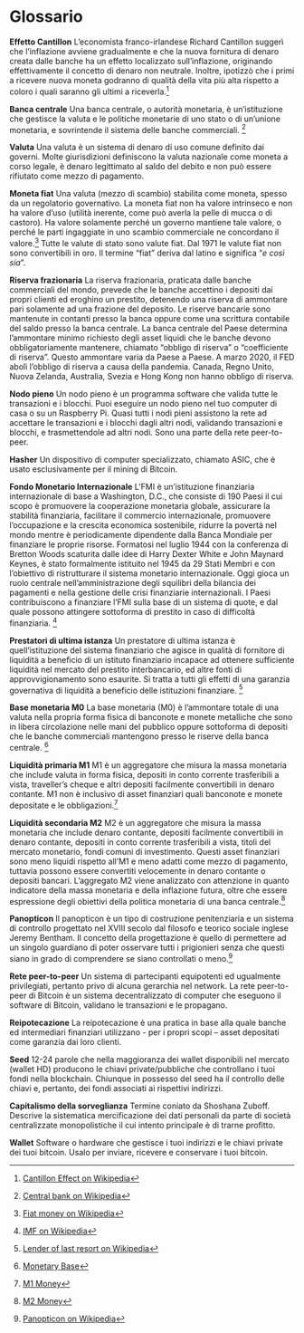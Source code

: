 # Glossario

**Effetto Cantillon**
L’economista franco-irlandese Richard Cantillon suggerì che l’inflazione avviene gradualmente e che la nuova fornitura di denaro creata dalle banche ha un effetto localizzato sull’inflazione, originando effettivamente il concetto di denaro non neutrale. Inoltre, ipotizzò che i primi a ricevere nuova moneta godranno di qualità della vita più alta rispetto a coloro i quali saranno gli ultimi a riceverla.[^79]

**Banca centrale**
Una banca centrale, o autorità monetaria, è un’istituzione che gestisce la valuta e le politiche monetarie di uno stato o di un’unione monetaria, e sovrintende il sistema delle banche commerciali. [^80]

**Valuta**
Una valuta è un sistema di denaro di uso comune definito dai governi. Molte giurisdizioni definiscono la valuta nazionale come moneta a corso legale, è denaro legittimato al saldo del debito e non può essere rifiutato come mezzo di pagamento.

**Moneta fiat** 
Una valuta (mezzo di scambio) stabilita come moneta, spesso da un regolatorio governativo. La moneta fiat non ha valore intrinseco e non ha valore d’uso (utilità inerente, come può averla la pelle di mucca o di castoro). Ha valore solamente perché un governo mantiene tale valore, o perché le parti ingaggiate in uno scambio commerciale ne concordano il valore.[^81] 
Tutte le valute di stato sono valute fiat. Dal 1971 le valute fiat non sono convertibili in oro. Il termine “fiat” deriva dal latino e significa “_e così sia_”.

**Riserva frazionaria**
La riserva frazionaria, praticata dalle banche commerciali del mondo, prevede che le banche accettino i depositi dai propri clienti ed eroghino un prestito, detenendo una riserva di ammontare pari solamente ad una frazione del deposito. Le riserve bancarie sono mantenute in contanti presso la banca oppure come una scrittura contabile del saldo presso la banca centrale. La banca centrale del Paese determina l’ammontare minimo richiesto degli asset liquidi che le banche devono obbligatoriamente mantenere, chiamato “obbligo di riserva” o “coefficiente di riserva”. Questo ammontare varia da Paese a Paese. A marzo 2020, il FED abolì l’obbligo di riserva a causa della pandemia. Canada, Regno Unito, Nuova Zelanda, Australia, Svezia e Hong Kong non hanno obbligo di riserva.

**Nodo pieno**
Un nodo pieno è un programma software che valida tutte le transazioni e i blocchi. Puoi eseguire un nodo pieno nel tuo computer di casa o su un Raspberry Pi. Quasi tutti i nodi pieni assistono la rete ad accettare le transazioni e i blocchi dagli altri nodi, validando transazioni e blocchi, e trasmettendole ad altri nodi. Sono una parte della rete peer-to-peer.

**Hasher**
Un dispositivo di computer specializzato, chiamato ASIC, che è usato esclusivamente per il mining di Bitcoin. 

**Fondo Monetario Internazionale**
L’FMI è un’istituzione finanziaria internazionale di base a Washington, D.C., che consiste di 190 Paesi il cui scopo è promuovere la cooperazione monetaria globale, assicurare la stabilità finanziaria, facilitare il commercio internazionale, promuovere l’occupazione e la crescita economica sostenibile, ridurre la povertà nel mondo mentre è periodicamente dipendente dalla Banca Mondiale per finanziare le proprie risorse. Formatosi nel luglio 1944 con la conferenza di Bretton Woods scaturita dalle idee di Harry Dexter White e John Maynard Keynes, è stato formalmente istituito nel 1945 da 29 Stati Membri e con l’obiettivo di ristrutturare il sistema monetario internazionale. Oggi gioca un ruolo centrale nell’amministrazione degli squilibri della bilancia dei pagamenti e nella gestione delle crisi finanziarie internazionali. I Paesi contribuiscono a finanziare l’FMI sulla base di un sistema di quote, e dal quale possono attingere sottoforma di prestito in caso di difficoltà finanziaria. [^82]

**Prestatori di ultima istanza**
Un prestatore di ultima istanza è quell’istituzione del sistema finanziario che agisce in qualità di fornitore di liquidità a beneficio di un istituto finanziario incapace ad ottenere sufficiente liquidità nel mercato del prestito interbancario, ed altre fonti di approvvigionamento sono esaurite. Si tratta a tutti gli effetti di una garanzia governativa di liquidità a beneficio delle istituzioni finanziare. [^83]

**Base monetaria M0**
La base monetaria (M0) è l’ammontare totale di una valuta nella propria forma fisica di banconote e monete metalliche che sono in libera circolazione nelle mani del pubblico oppure sottoforma di depositi che le banche commerciali mantengono presso le riserve della banca centrale. [^84]

**Liquidità primaria M1**
M1 è un aggregatore che misura la massa monetaria che include valuta in forma fisica, depositi in conto corrente trasferibili a vista, traveller’s cheque e altri depositi facilmente convertibili in denaro contante. M1 non è inclusivo di asset finanziari quali banconote e monete depositate e le obbligazioni.[^85]

**Liquidità secondaria M2**
M2 è un aggregatore che misura la massa monetaria che include denaro contante, depositi facilmente convertibili in denaro contante, depositi in conto corrente trasferibili a vista, titoli del mercato monetario, fondi comuni di investimento. Questi asset finanziari sono meno liquidi rispetto all’M1 e meno adatti come mezzo di pagamento, tuttavia possono essere convertiti velocemente in denaro contante o depositi bancari. L’aggregato M2 viene analizzato con attenzione in quanto indicatore della massa monetaria e della inflazione futura, oltre che essere espressione degli obiettivi della politica monetaria di una banca centrale.[^86]

**Panopticon**
Il panopticon è un tipo di costruzione penitenziaria e un sistema di controllo progettato nel XVIII secolo dal filosofo e teorico sociale inglese Jeremy Bentham. Il concetto della progettazione è quello di permettere ad un singolo guardiano di poter osservare tutti i prigionieri senza che questi siano in grado di comprendere se siano controllati o meno.[^87]

**Rete peer-to-peer**
Un sistema di partecipanti equipotenti ed ugualmente privilegiati, pertanto privo di alcuna gerarchia nel network. La rete peer-to-peer di Bitcoin è un sistema decentralizzato di computer che eseguono il software di Bitcoin, validano le transazioni e le propagano.

**Reipotecazione**
La reipotecazione è una pratica in base alla quale banche ed intermediari finanziari utilizzano - per i propri scopi – asset depositati come garanzia dai loro clienti.

**Seed**
12-24 parole che nella maggioranza dei wallet disponibili nel mercato (wallet HD) producono le chiavi private/pubbliche che controllano i tuoi fondi nella blockchain. Chiunque in possesso del seed ha il controllo delle chiavi e, pertanto, dei fondi associati ai rispettivi indirizzi.

**Capitalismo della sorveglianza**
Termine coniato da Shoshana Zuboff. Descrive la sistematica mercificazione dei dati personali da parte di società centralizzate monopolistiche il cui intento principale è di trarne profitto.

**Wallet**
Software o hardware che gestisce i tuoi indirizzi e le chiavi private dei tuoi bitcoin. Usalo per inviare, ricevere e conservare i tuoi bitcoin.

[^79]: [Cantillon Effect on Wikipedia](https://en.wikipedia.org/wiki/Richard_Cantillon)  
[^80]: [Central bank on Wikipedia](https://en.wikipedia.org/wiki/Central_bank)  
[^81]: [Fiat money on Wikipedia](https://en.wikipedia.org/wiki/Fiat_money)  
[^82]: [IMF on Wikipedia](https://en.wikipedia.org/wiki/International_Monetary_Fund)  
[^83]: [Lender of last resort on Wikipedia](https://en.wikipedia.org/wiki/Lender_of_last_resort)  
[^84]: [Monetary Base](https://www.investopedia.com/terms/m/monetarybase.asp)  
[^85]: [M1 Money](https://www.investopedia.com/terms/m/m1.asp)  
[^86]: [M2 Money](https://www.investopedia.com/terms/m/m2.asp)  
[^87]: [Panopticon on Wikipedia](https://en.wikipedia.org/wiki/Panopticon) 
